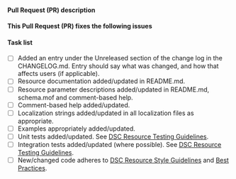 <!--
    Thanks for submitting a Pull Request (PR) to this project.
    Your contribution to this project is greatly appreciated!

    Please prefix the PR title with the resource name,
    e.g. 'ResourceName: My short description'.
    If this is a breaking change, then also prefix the PR title
    with 'BREAKING CHANGE:',
    e.g. 'BREAKING CHANGE: ResourceName: My short description'.

    You may remove this comment block, and the other comment blocks, but please
    keep the headers and the task list.
-->
#### Pull Request (PR) description
<!--
    Replace this comment block with a description of your PR.
-->

#### This Pull Request (PR) fixes the following issues
<!--
    If this PR does not fix an open issue, replace this comment block with None.
    If this PR resolves one or more open issues, replace this comment block with
    a list the issues using a GitHub closing keyword, e.g.:
    - Fixes #123
    - Fixes #124
-->

#### Task list
<!--
    To aid community reviewers in reviewing and merging your PR, please take
    the time to run through the below checklist and make sure your PR has
    everything updated as required.

    Change to [x] for each task in the task list that applies to your PR.
    For those task that don't apply to you PR, leave those as is.
-->
- [ ] Added an entry under the Unreleased section of the change log in the CHANGELOG.md.
      Entry should say what was changed, and how that affects users (if applicable).
- [ ] Resource documentation added/updated in README.md.
- [ ] Resource parameter descriptions added/updated in README.md, schema.mof
      and comment-based help.
- [ ] Comment-based help added/updated.
- [ ] Localization strings added/updated in all localization files as appropriate.
- [ ] Examples appropriately added/updated.
- [ ] Unit tests added/updated. See [DSC Resource Testing Guidelines](https://github.com/PowerShell/DscResources/blob/master/TestsGuidelines.md).
- [ ] Integration tests added/updated (where possible). See [DSC Resource Testing Guidelines](https://github.com/PowerShell/DscResources/blob/master/TestsGuidelines.md).
- [ ] New/changed code adheres to [DSC Resource Style Guidelines](https://github.com/PowerShell/DscResources/blob/master/StyleGuidelines.md) and [Best Practices](https://github.com/PowerShell/DscResources/blob/master/BestPractices.md).
